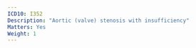 ```yaml
---
ICD10: I352
Description: "Aortic (valve) stenosis with insufficiency"
Matters: Yes
Weight: 1
---
```

